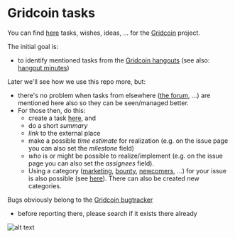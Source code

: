 # Gridcoin tasks
You can find [here](https://github.com/Erkan-Yilmaz/Gridcoin-tasks/issues) tasks, wishes, ideas, ... for the [Gridcoin](https://gridcoin.us) project.

The initial goal is:
* to identify mentioned tasks from the [Gridcoin hangouts](https://steemit.com/gridcoin/@cm-steem/gridcoin-community-hangout-episode-guide) (see also: [hangout minutes](https://github.com/Erkan-Yilmaz/Gridcoin-hangout-minutes))

Later we'll see how we use this repo more, but:
* there's no problem when tasks from elsewhere ([the forum](https://cryptocointalk.com/forum/464-gridcoin-grc/), ...) are mentioned here also so they can be seen/managed better.
* For those then, do this: 
  * create a task [here](https://github.com/Erkan-Yilmaz/Gridcoin-tasks/issues), and 
   * do a short *summary*
   * *link* to the external place
   * make a possible *time estimate* for realization (e.g. on the issue page you can also set the *milestone* field)
   * *who* is or might be possible to realize/implement (e.g. on the issue page you can also set the *assignees* field).
   * Using a category ([marketing](https://github.com/Erkan-Yilmaz/Gridcoin-tasks/labels/marketing), [bounty](https://github.com/Erkan-Yilmaz/Gridcoin-tasks/labels/bounty), [newcomers](https://github.com/Erkan-Yilmaz/Gridcoin-tasks/labels/newcomers), ...) for your issue is also possible (see [here](https://github.com/Erkan-Yilmaz/Gridcoin-tasks/labels)). There can also be created new categories.

Bugs obviously belong to the [Gridcoin bugtracker](https://github.com/gridcoin/Gridcoin-Research/issues)
* before reporting there, please search if it exists there already

![alt text](https://i.imgur.com/IPq8wdr.jpg "Gridcoin")

